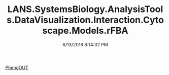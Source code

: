 ﻿---
title: LANS.SystemsBiology.AnalysisTools.DataVisualization.Interaction.Cytoscape.Models.rFBA
date: 6/13/2016 8:14:32 PM
---

[PhenoOUT](T-LANS.SystemsBiology.AnalysisTools.DataVisualization.Interaction.Cytoscape.Models.rFBA.PhenoOUT.html)
